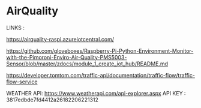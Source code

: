 # AirQuality

LINKS :

https://airquality-raspi.azureiotcentral.com/

https://github.com/gloveboxes/Raspberry-Pi-Python-Environment-Monitor-with-the-Pimoroni-Enviro-Air-Quality-PMS5003-Sensor/blob/master/zdocs/module_1_create_iot_hub/README.md

https://developer.tomtom.com/traffic-api/documentation/traffic-flow/traffic-flow-service

WEATHER API:
https://www.weatherapi.com/api-explorer.aspx
 API KEY : 3817edbde7fd4412a26182206221312
